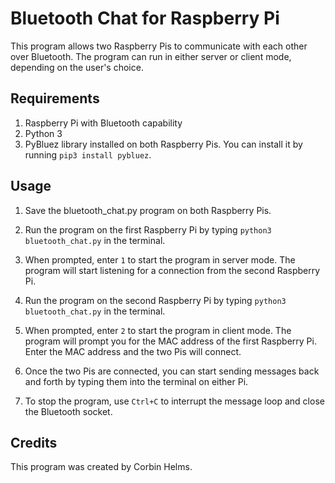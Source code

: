 # Bluetooth Chat for Raspberry Pi
This program allows two Raspberry Pis to communicate with each other over Bluetooth. The program can run in either server or client mode, depending on the user's choice.

## Requirements
1. Raspberry Pi with Bluetooth capability
2. Python 3
3. PyBluez library installed on both Raspberry Pis. You can install it by running `pip3 install pybluez`.

## Usage
1. Save the bluetooth_chat.py program on both Raspberry Pis.

2. Run the program on the first Raspberry Pi by typing `python3 bluetooth_chat.py` in the terminal.

3. When prompted, enter `1` to start the program in server mode. The program will start listening for a connection from the second Raspberry Pi.

4. Run the program on the second Raspberry Pi by typing `python3 bluetooth_chat.py` in the terminal.

5. When prompted, enter `2` to start the program in client mode. The program will prompt you for the MAC address of the first Raspberry Pi. Enter the MAC address and the two Pis will connect.

6. Once the two Pis are connected, you can start sending messages back and forth by typing them into the terminal on either Pi.

7. To stop the program, use `Ctrl+C` to interrupt the message loop and close the Bluetooth socket.

## Credits
This program was created by Corbin Helms.
